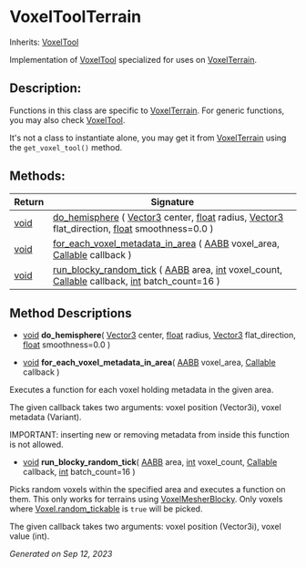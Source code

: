 # VoxelToolTerrain

Inherits: [VoxelTool](VoxelTool.md)

Implementation of [VoxelTool](api/VoxelTool.md) specialized for uses on [VoxelTerrain](api/VoxelTerrain.md).

## Description: 

Functions in this class are specific to [VoxelTerrain](api/VoxelTerrain.md). For generic functions, you may also check [VoxelTool](api/VoxelTool.md).

It's not a class to instantiate alone, you may get it from [VoxelTerrain](api/VoxelTerrain.md) using the `get_voxel_tool()` method.

## Methods: 


Return     | Signature                                                                                                                                                                                                                                                                                                                                                                                            
---------- | -----------------------------------------------------------------------------------------------------------------------------------------------------------------------------------------------------------------------------------------------------------------------------------------------------------------------------------------------------------------------------------------------------
[void](#)  | [do_hemisphere](#i_do_hemisphere) ( [Vector3](https://docs.godotengine.org/en/stable/classes/class_vector3.html) center, [float](https://docs.godotengine.org/en/stable/classes/class_float.html) radius, [Vector3](https://docs.godotengine.org/en/stable/classes/class_vector3.html) flat_direction, [float](https://docs.godotengine.org/en/stable/classes/class_float.html) smoothness=0.0 )     
[void](#)  | [for_each_voxel_metadata_in_area](#i_for_each_voxel_metadata_in_area) ( [AABB](https://docs.godotengine.org/en/stable/classes/class_aabb.html) voxel_area, [Callable](https://docs.godotengine.org/en/stable/classes/class_callable.html) callback )                                                                                                                                                 
[void](#)  | [run_blocky_random_tick](#i_run_blocky_random_tick) ( [AABB](https://docs.godotengine.org/en/stable/classes/class_aabb.html) area, [int](https://docs.godotengine.org/en/stable/classes/class_int.html) voxel_count, [Callable](https://docs.godotengine.org/en/stable/classes/class_callable.html) callback, [int](https://docs.godotengine.org/en/stable/classes/class_int.html) batch_count=16 )  
<p></p>

## Method Descriptions

- [void](#)<span id="i_do_hemisphere"></span> **do_hemisphere**( [Vector3](https://docs.godotengine.org/en/stable/classes/class_vector3.html) center, [float](https://docs.godotengine.org/en/stable/classes/class_float.html) radius, [Vector3](https://docs.godotengine.org/en/stable/classes/class_vector3.html) flat_direction, [float](https://docs.godotengine.org/en/stable/classes/class_float.html) smoothness=0.0 ) 


- [void](#)<span id="i_for_each_voxel_metadata_in_area"></span> **for_each_voxel_metadata_in_area**( [AABB](https://docs.godotengine.org/en/stable/classes/class_aabb.html) voxel_area, [Callable](https://docs.godotengine.org/en/stable/classes/class_callable.html) callback ) 

Executes a function for each voxel holding metadata in the given area.

The given callback takes two arguments: voxel position (Vector3i), voxel metadata (Variant).

IMPORTANT: inserting new or removing metadata from inside this function is not allowed.

- [void](#)<span id="i_run_blocky_random_tick"></span> **run_blocky_random_tick**( [AABB](https://docs.godotengine.org/en/stable/classes/class_aabb.html) area, [int](https://docs.godotengine.org/en/stable/classes/class_int.html) voxel_count, [Callable](https://docs.godotengine.org/en/stable/classes/class_callable.html) callback, [int](https://docs.godotengine.org/en/stable/classes/class_int.html) batch_count=16 ) 

Picks random voxels within the specified area and executes a function on them. This only works for terrains using [VoxelMesherBlocky](api/VoxelMesherBlocky.md). Only voxels where [Voxel.random_tickable](https://docs.godotengine.org/en/stable/classes/class_voxel.html#class-voxel-property-random-tickable) is `true` will be picked.

The given callback takes two arguments: voxel position (Vector3i), voxel value (int).

_Generated on Sep 12, 2023_
